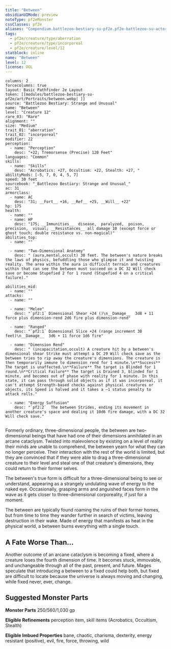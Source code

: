 ```yaml
---
title: "Between"
obsidianUIMode: preview
noteType: pf2eMonster
cssClasses: pf2e
aliases: "Compendium.battlezoo-bestiary-su-pf2e.pf2e-battlezoo-su-actors.Actor.vbPO1F20OptgWgUM" 
tags:
  - pf2e/creature/type/aberration
  - pf2e/creature/type/incorporeal
  - pf2e/creature/level/12
statblock: inline
name: "Between"
level: 12
license: OGL
---
```


```statblock
columns: 2
forcecolumns: true
layout: Basic Pathfinder 2e Layout
token: [[modules/battlezoo-bestiary-su-pf2e/art/Portraits/between.webp| ]]
source: "Battlezoo Bestiary: Strange and Unusual"
name: "Between"
level: "Creature 12"
rare_03: "Rare"
alignment: ""
size: "Medium"
trait_01: "aberration"
trait_02: "incorporeal"
modifier: 22
perception:
  - name: "Perception"
    desc: "+22; Tremorsense (Precise) 120 Feet"
languages: "Common"
skills:
  - name: "Skills"
    desc: "Acrobatics: +27, Occultism: +22, Stealth: +27, "
abilityMods: [-5, 7, 0, 4, 5, 7]
speed: 30 feet
sourcebook: "_Battlezoo Bestiary: Strange and Unusual_"
ac: 31
armorclass:
  - name: AC
    desc: "31; __Fort__ +16, __Ref__ +25, __Will__ +22"
hp: 175
health:
  - name: ""
  - name: HP
    desc: "175; __Immunities__  disease,  paralyzed,  poison,  precision,  visual; __Resistances__ all damage 10 (except force or ghost touch; double resistance vs. non-magical)"
abilities_top:
  - name: ""

  - name: "Two-Dimensional Anatomy"
    desc: " (aura,mental,occult) 30 feet. The between's nature breaks the laws of physics, befuddling those who glimpse it and twisting reality. The area within the aura is difficult terrain and creatures within that can see the between must succeed on a DC 32 Will check save or become Stupefied 2 for 1 round (Stupefied 4 on a critical failure)."

abilities_mid:
  - name: ""
attacks:
  - name: ""

  - name: "Melee"
    desc: "`pf2:1` Dimensional Shear +24 ()\n__Damage__  3d8 + 11 force plus dimension-rend 2d6 fire plus dimension-rend"

  - name: "Ranged"
    desc: "`pf2:1` Dimensional Slice +24 (range increment 30 feet)\n__Damage__  3d6 + 11 force 1d6 fire"

  - name: "Dimension Rend"
    desc: " (incapacitation,occult) A creature hit by a between's dimensional shear Strike must attempt a DC 29 Will check save as the between tries to rip away the creature's dimensions. The creature is then temporarily immune to dimension rend for 1 minute.\n**Success** The target is unaffected.\n**Failure** The target is Blinded for 1 round.\n**Critical Failure** The target is Drained 3, blinded for 1 minute, and becomes out of phase with reality for 1 minute. In this state, it can pass through solid objects as if it was incorporeal, it can't attempt Strength-based checks against physical creatures or objects, its Speed is halved and it takes a –1 status penalty to attack rolls."

  - name: "Energy Suffusion"
    desc: "`pf2:2`  The between Strides, ending its movement in another creature's space and dealing it 10d6 fire damage, with a DC 32 Will check save."
 
```



Formerly ordinary, three-dimensional people, the between are two-dimensional beings that have had one of their dimensions annihilated in an arcane cataclysm. Twisted into malevolence by existing on a level of reality their minds are unable to comprehend, the between yearn for what they can no longer perceive. Their interaction with the rest of the world is limited, but they are convinced that if they were able to drag a three-dimensional creature to their level and steal one of that creature's dimensions, they could return to their former selves.

The between's true form is difficult for a three-dimensional being to see or understand, appearing as a strangely undulating wave of energy to the naked eye. Occasionally, grasping arms and anguished faces form in the wave as it gets closer to three-dimensional corporeality, if just for a moment.

The between are typically found roaming the ruins of their former homes, but from time to time they wander further in search of victims, leaving destruction in their wake. Made of energy that manifests as heat in the physical world, a between burns everything with a single touch.

## A Fate Worse Than…

Another outcome of an arcane cataclysm is becoming a fixed, where a creature loses the fourth dimension of time. It becomes stuck, immovable, and unchangeable through all of the past, present, and future. Mages speculate that introducing a between to a fixed could help both, but fixed are difficult to locate because the universe is always moving and changing, while fixed never, ever, change.

## Suggested Monster Parts

**Monster Parts** 250/560/1,030 gp

**Eligible Refinements** perception item, skill items (Acrobatics, Occultism, Stealth)

**Eligible Imbued Properties** bane, chaotic, charisma, dexterity, energy resistant (positive), evil, fire, force, throwing, wild
